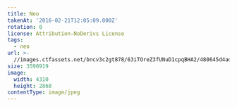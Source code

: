 ```yaml
---
title: Neo
takenAt: '2016-02-21T12:05:09.000Z'
rotation: 0
license: Attribution-NoDerivs License
tags:
  - neo
url: >-
  //images.ctfassets.net/bncv3c2gt878/63iTOreZ3fUNuD1cpqBHA2/480645d4ad22363115a0f4712b304c1d/neo_24539377154_o
size: 3590919
image:
  width: 4310
  height: 2868
contentType: image/jpeg
---
```


